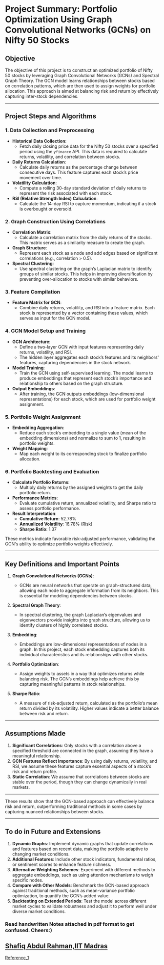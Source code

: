 # Project Summary: Portfolio Optimization Using Graph Convolutional Networks (GCNs) on Nifty 50 Stocks

## Objective
The objective of this project is to construct an optimized portfolio of Nifty 50 stocks by leveraging Graph Convolutional Networks (GCNs) and Spectral Graph Theory. The GCN model learns relationships between stocks based on correlation patterns, which are then used to assign weights for portfolio allocation. This approach is aimed at balancing risk and return by effectively capturing inter-stock dependencies.

---

## Project Steps and Algorithms

### 1. Data Collection and Preprocessing
- **Historical Data Collection**: 
  - Fetch daily closing price data for the Nifty 50 stocks over a specified period using the `yfinance` API. This data is required to calculate returns, volatility, and correlation between stocks.
- **Daily Returns Calculation**:
  - Calculate daily returns as the percentage change between consecutive days. This feature captures each stock’s price movement over time.
- **Volatility Calculation**:
  - Compute a rolling 30-day standard deviation of daily returns to represent the risk associated with each stock.
- **RSI (Relative Strength Index) Calculation**:
  - Calculate the 14-day RSI to capture momentum, indicating if a stock is overbought or oversold.

### 2. Graph Construction Using Correlations
- **Correlation Matrix**: 
  - Calculate a correlation matrix from the daily returns of the stocks. This matrix serves as a similarity measure to create the graph.
- **Graph Structure**:
  - Represent each stock as a node and add edges based on significant correlations (e.g., correlation > 0.5).
- **Spectral Clustering**:
  - Use spectral clustering on the graph’s Laplacian matrix to identify groups of similar stocks. This helps in improving diversification by preventing over-allocation to stocks with similar behaviors.

### 3. Feature Compilation
- **Feature Matrix for GCN**:
  - Combine daily returns, volatility, and RSI into a feature matrix. Each stock is represented by a vector containing these values, which serves as input for the GCN model.

### 4. GCN Model Setup and Training
- **GCN Architecture**:
  - Define a two-layer GCN with input features representing daily returns, volatility, and RSI.
  - The hidden layer aggregates each stock’s features and its neighbors' features, capturing dependencies in the stock network.
- **Model Training**:
  - Train the GCN using self-supervised learning. The model learns to produce embeddings that represent each stock’s importance and relationship to others based on the graph structure.
- **Output Embeddings**:
  - After training, the GCN outputs embeddings (low-dimensional representations) for each stock, which are used for portfolio weight assignment.

### 5. Portfolio Weight Assignment
- **Embedding Aggregation**:
  - Reduce each stock’s embedding to a single value (mean of the embedding dimensions) and normalize to sum to 1, resulting in portfolio weights.
- **Weight Mapping**:
  - Map each weight to its corresponding stock to finalize portfolio allocation.

### 6. Portfolio Backtesting and Evaluation
- **Calculate Portfolio Returns**:
  - Multiply daily returns by the assigned weights to get the daily portfolio return.
- **Performance Metrics**:
  - Evaluate cumulative return, annualized volatility, and Sharpe ratio to assess portfolio performance.
- **Result Interpretation**:
  - **Cumulative Return**: 52.78%
  - **Annualized Volatility**: 16.78%  (Risk)
  - **Sharpe Ratio**: 1.37

These metrics indicate favorable risk-adjusted performance, validating the GCN's ability to optimize portfolio weights effectively.

---

## Key Definitions and Important Points

1. **Graph Convolutional Networks (GCNs)**:
   - GCNs are neural networks that operate on graph-structured data, allowing each node to aggregate information from its neighbors. This is essential for modeling dependencies between stocks.
   
2. **Spectral Graph Theory**:
   - In spectral clustering, the graph Laplacian’s eigenvalues and eigenvectors provide insights into graph structure, allowing us to identify clusters of highly correlated stocks.
   
3. **Embedding**:
   - Embeddings are low-dimensional representations of nodes in a graph. In this project, each stock embedding captures both its individual characteristics and its relationships with other stocks.
   
4. **Portfolio Optimization**:
   - Assign weights to assets in a way that optimizes returns while balancing risk. The GCN’s embeddings help achieve this by capturing meaningful patterns in stock relationships.

5. **Sharpe Ratio**:
   - A measure of risk-adjusted return, calculated as the portfolio’s mean return divided by its volatility. Higher values indicate a better balance between risk and return.

---

## Assumptions Made

1. **Significant Correlations**: Only stocks with a correlation above a specified threshold are connected in the graph, assuming they have a meaningful relationship.
2. **GCN Features Reflect Importance**: By using daily returns, volatility, and RSI, we assume these features capture essential aspects of a stock’s risk and return profile.
3. **Static Correlation**: We assume that correlations between stocks are stable over the period, though they can change dynamically in real markets.

---



These results show that the GCN-based approach can effectively balance risk and return, outperforming traditional methods in some cases by capturing nuanced relationships between stocks.

---

## To do in Future and Extensions

1. **Dynamic Graphs**: Implement dynamic graphs that update correlations and features based on recent data, making the portfolio adaptive to changing market conditions.
2. **Additional Features**: Include other stock indicators, fundamental ratios, or sentiment scores to enhance feature richness.
3. **Alternative Weighting Schemes**: Experiment with different methods to aggregate embeddings, such as using attention mechanisms to weigh specific nodes.
4. **Compare with Other Models**: Benchmark the GCN-based approach against traditional methods, such as mean-variance portfolio optimization, to quantify the GCN’s added value.
5. **Backtesting on Extended Periods**: Test the model across different market cycles to validate robustness and adjust it to perform well under diverse market conditions.

### Read handwritten Notes attached in pdf format to get confused. Cheers:)

[Shafiq Abdul Rahman,IIT Madras](https://shafiq-abdulrahman.github.io/)
---

[Reference_1](https://tkipf.github.io/graph-convolutional-networks/)

